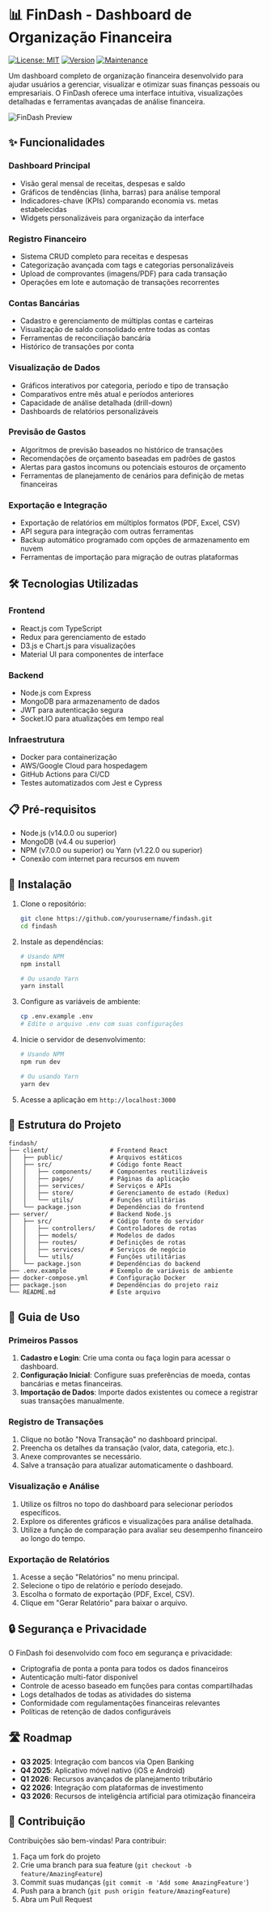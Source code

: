 # 📊 FinDash - Dashboard de Organização Financeira

[![License: MIT](https://img.shields.io/badge/License-MIT-yellow.svg)](https://opensource.org/licenses/MIT)
[![Version](https://img.shields.io/badge/version-1.0.0-blue.svg)](https://semver.org)
[![Maintenance](https://img.shields.io/badge/Maintained%3F-yes-green.svg)](https://github.com/yourusername/findash/graphs/commit-activity)

Um dashboard completo de organização financeira desenvolvido para ajudar usuários a gerenciar, visualizar e otimizar suas finanças pessoais ou empresariais. O FinDash oferece uma interface intuitiva, visualizações detalhadas e ferramentas avançadas de análise financeira.

![FinDash Preview](https://via.placeholder.com/800x400?text=FinDash+Preview)

## ✨ Funcionalidades

### Dashboard Principal
- Visão geral mensal de receitas, despesas e saldo
- Gráficos de tendências (linha, barras) para análise temporal
- Indicadores-chave (KPIs) comparando economia vs. metas estabelecidas
- Widgets personalizáveis para organização da interface

### Registro Financeiro
- Sistema CRUD completo para receitas e despesas
- Categorização avançada com tags e categorias personalizáveis
- Upload de comprovantes (imagens/PDF) para cada transação
- Operações em lote e automação de transações recorrentes

### Contas Bancárias
- Cadastro e gerenciamento de múltiplas contas e carteiras
- Visualização de saldo consolidado entre todas as contas
- Ferramentas de reconciliação bancária
- Histórico de transações por conta

### Visualização de Dados
- Gráficos interativos por categoria, período e tipo de transação
- Comparativos entre mês atual e períodos anteriores
- Capacidade de análise detalhada (drill-down)
- Dashboards de relatórios personalizáveis

### Previsão de Gastos
- Algoritmos de previsão baseados no histórico de transações
- Recomendações de orçamento baseadas em padrões de gastos
- Alertas para gastos incomuns ou potenciais estouros de orçamento
- Ferramentas de planejamento de cenários para definição de metas financeiras

### Exportação e Integração
- Exportação de relatórios em múltiplos formatos (PDF, Excel, CSV)
- API segura para integração com outras ferramentas
- Backup automático programado com opções de armazenamento em nuvem
- Ferramentas de importação para migração de outras plataformas

## 🛠️ Tecnologias Utilizadas

### Frontend
- React.js com TypeScript
- Redux para gerenciamento de estado
- D3.js e Chart.js para visualizações
- Material UI para componentes de interface

### Backend
- Node.js com Express
- MongoDB para armazenamento de dados
- JWT para autenticação segura
- Socket.IO para atualizações em tempo real

### Infraestrutura
- Docker para containerização
- AWS/Google Cloud para hospedagem
- GitHub Actions para CI/CD
- Testes automatizados com Jest e Cypress

## 📋 Pré-requisitos

- Node.js (v14.0.0 ou superior)
- MongoDB (v4.4 ou superior)
- NPM (v7.0.0 ou superior) ou Yarn (v1.22.0 ou superior)
- Conexão com internet para recursos em nuvem

## 🚀 Instalação

1. Clone o repositório:
   ```bash
   git clone https://github.com/yourusername/findash.git
   cd findash
   ```

2. Instale as dependências:
   ```bash
   # Usando NPM
   npm install
   
   # Ou usando Yarn
   yarn install
   ```

3. Configure as variáveis de ambiente:
   ```bash
   cp .env.example .env
   # Edite o arquivo .env com suas configurações
   ```

4. Inicie o servidor de desenvolvimento:
   ```bash
   # Usando NPM
   npm run dev
   
   # Ou usando Yarn
   yarn dev
   ```

5. Acesse a aplicação em `http://localhost:3000`

## 📁 Estrutura do Projeto

```
findash/
├── client/                 # Frontend React
│   ├── public/             # Arquivos estáticos
│   ├── src/                # Código fonte React
│   │   ├── components/     # Componentes reutilizáveis
│   │   ├── pages/          # Páginas da aplicação
│   │   ├── services/       # Serviços e APIs
│   │   ├── store/          # Gerenciamento de estado (Redux)
│   │   └── utils/          # Funções utilitárias
│   └── package.json        # Dependências do frontend
├── server/                 # Backend Node.js
│   ├── src/                # Código fonte do servidor
│   │   ├── controllers/    # Controladores de rotas
│   │   ├── models/         # Modelos de dados
│   │   ├── routes/         # Definições de rotas
│   │   ├── services/       # Serviços de negócio
│   │   └── utils/          # Funções utilitárias
│   └── package.json        # Dependências do backend
├── .env.example            # Exemplo de variáveis de ambiente
├── docker-compose.yml      # Configuração Docker
├── package.json            # Dependências do projeto raiz
└── README.md               # Este arquivo
```

## 📖 Guia de Uso

### Primeiros Passos

1. **Cadastro e Login**: Crie uma conta ou faça login para acessar o dashboard.
2. **Configuração Inicial**: Configure suas preferências de moeda, contas bancárias e metas financeiras.
3. **Importação de Dados**: Importe dados existentes ou comece a registrar suas transações manualmente.

### Registro de Transações

1. Clique no botão "Nova Transação" no dashboard principal.
2. Preencha os detalhes da transação (valor, data, categoria, etc.).
3. Anexe comprovantes se necessário.
4. Salve a transação para atualizar automaticamente o dashboard.

### Visualização e Análise

1. Utilize os filtros no topo do dashboard para selecionar períodos específicos.
2. Explore os diferentes gráficos e visualizações para análise detalhada.
3. Utilize a função de comparação para avaliar seu desempenho financeiro ao longo do tempo.

### Exportação de Relatórios

1. Acesse a seção "Relatórios" no menu principal.
2. Selecione o tipo de relatório e período desejado.
3. Escolha o formato de exportação (PDF, Excel, CSV).
4. Clique em "Gerar Relatório" para baixar o arquivo.

## 🔒 Segurança e Privacidade

O FinDash foi desenvolvido com foco em segurança e privacidade:

- Criptografia de ponta a ponta para todos os dados financeiros
- Autenticação multi-fator disponível
- Controle de acesso baseado em funções para contas compartilhadas
- Logs detalhados de todas as atividades do sistema
- Conformidade com regulamentações financeiras relevantes
- Políticas de retenção de dados configuráveis

## 🛣️ Roadmap

- **Q3 2025**: Integração com bancos via Open Banking
- **Q4 2025**: Aplicativo móvel nativo (iOS e Android)
- **Q1 2026**: Recursos avançados de planejamento tributário
- **Q2 2026**: Integração com plataformas de investimento
- **Q3 2026**: Recursos de inteligência artificial para otimização financeira

## 🤝 Contribuição

Contribuições são bem-vindas! Para contribuir:

1. Faça um fork do projeto
2. Crie uma branch para sua feature (`git checkout -b feature/AmazingFeature`)
3. Commit suas mudanças (`git commit -m 'Add some AmazingFeature'`)
4. Push para a branch (`git push origin feature/AmazingFeature`)
5. Abra um Pull Request
